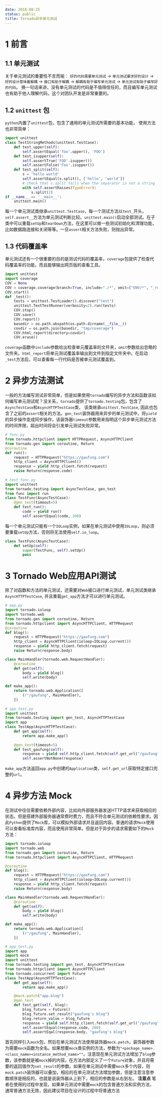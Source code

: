```yaml
---
date: 2018-08-25
status: public
title: Tornado异步单元测试
---
```


# 1 前言
## 1.1 单元测试
关于单元测试的重要性不言而喻： `好的代码需要单元测试` -> `单元测试要求好的设计` -> `好的设计意味着解耦` -> `接口有助于解耦` -> `解耦有助于编写单元测试` -> `单元测试有助于编写好的代码`。
换一句话来讲，没有单元测试的代码是不值得信任的，而且编写单元测试也有助于他人理解代码，这个对团队开发是非常重要的。
## 1.2 `unittest` 包
`python`内置了`unittest`包，包含了通用的单元测试所需要的基本功能， 使用方法也非常简单：
```python
import unittest
class TestStringMethods(unittest.TestCase):
    def test_upper(self):
        self.assertEqual('foo'.upper(), 'FOO')
    def test_isupper(self):
        self.assertTrue('FOO'.isupper())
        self.assertFalse('Foo'.isupper())
    def test_split(self):
        s = 'hello world'
        self.assertEqual(s.split(), ['hello', 'world'])
        # check that s.split fails when the separator is not a string
        with self.assertRaises(TypeError):
            s.split(2)
if __name__ == '__main__':
    unittest.main()
```
每一个单元测试类继承`unittest.TestCase`，每一个测试方法以`test_`开头，`self.assert__`方法为单元测试判断比较。`unittest.main()`启动全部测试。在子类中可以重载`setUp`和`tearDown`方法，在这里可以做一些测试初始化和清理功能，比如数据路连接和关闭等等。一旦`assert`相关方法失败，则抛出异常。
## 1.3 代码覆盖率
单元测试还有一个很重要的目的是测试代码的覆盖率，`coverage`包提供了检查代码覆盖率的功能，而且能够输出网页版的查看工具。
```python
import unittest
import coverage
COV = None
COV = coverage.coverage(branch=True, include="./*", omit=["ENV/*", "_run.py", "test/*", "pep8/*", "*/__init__.py"])
COV.start()
def _test():
    tests = unittest.TestLoader().discover("test")
    unittest.TextTestRunner(verbosity=2).run(tests)
    COV.stop()
    COV.save()
    COV.report()
    basedir = os.path.abspath(os.path.dirname(__file__))
    covdir = os.path.join(basedir, "tmp/coverage")
    COV.html_report(directory=covdir)
    COV.erase()
```
`coverage`函数中`include`参数给出检查单元覆盖率的文件夹，`omit`参数给出忽略的文件夹。`html_report`将单元测试覆盖率输出到文件到指定文件夹中。在启动`_test`方法后，可以查看每一行代码是否被单元测试覆盖到。
# 2 异步方法测试
一般的方法编写测试非常简单，但是如果使用`tornado`编写的异步方法和函数该如何编写单元测试呢？没关系，`tornado`提供了`tornado.testing`包，包含了`AsyncTestCase`和`AsyncHTTPTestCase`类， 该类继承`unittest.TestCase`, 因此也包含了之前的`assert`相关的方法。`gen_test`装饰器用来异步的单元测试中，将`yield`的异步操作变成同步操作，该装饰器`timeout`参数用来指明这个异步单元测试方法的时间界限，超出时间将会引发单元测试失败异常。
```python
# func.py
from tornado.httpclient import HTTPRequest, AsyncHTTPClient
from tornado.gen import coroutine, Return
@coroutine
def run():
    request = HTTPRequest("https://gaufung.com")
    http_client = AsyncHTTPClient()
    response = yield http_client.fetch(request)
    raise Return(response.code)
    
# test_func.py
import unittest
from tornado.testing import AsyncTestCase, gen_test
from func import run
class TestFunc(AsyncTestCase):
    @gen_test(timeout=5)
    def test_run():
        code = yield run()
        self.assertEqual(code, 200)
```
每一个单元测试只能有一个`IOLoop`实例，如果在单元测试中使用`IOLoop`，则必须要重载`setUp`方法，否则将无法使用`self.io_loop`。
```python
class TestFunc(AsyncTestCase):
    def setUp(self):
        super(TestFunc, self).setUp()
        pass
```
# 3 Tornado Web应用API测试
除了对函数和方法的单元测试，还需要对`Web`接口进行单元测试，单元测试类继承`AsyncHTTPTestCase`, 并且重载`get_app`方法才可以进行单元测试。
```python
# app.py
import tornado.ioloop
import tornado.web
from tornado.gen import coroutine, Return
from tornado.httpclient import AsyncHTTPClient, HTTPRequest
@coroutine
def blog():
    request = HTTPRequest("https://gaufung.com")
    http_client = AsyncHTTPClient(ioloop=IOLoop.current())
    response = yield http_client.fetch(request)
    raise Return(response.body)

class MainHandler(tornado.web.RequestHandler):
    @coroutine
    def get(self):
        body = yield blog()
        self.write(body)

def make_app():
    return tornado.web.Application([
        (r"/gaufung", MainHandler),
    ])
    
# app_test.py
import unittest
from tornado.testing import gen_test, AsyncHTTPTestCase
import app
class TestApp(AsyncHTTPTestCase):
    def get_app(self):
        return app.make_app()
    
    @gen_test(timeout=5)
    def test_gaufung(self):
        response = yield self.http_client.fetch(self.get_url("/gaufung"))
        self.assertNotNone(response)
```
`make_app`方法返回`app.py`中创建的`Application`类，`self.get_url`获取特定接口完整的`url`。

# 4 异步方法 Mock
在测试中往往需要依赖外部内容，比如向外部服务器发送HTTP请求来获取相应的状态。但是搭建外部服务器通常费时费力，而且不符合单元测试的依赖性要求。因此`Python`提供了`Mock`库，可以模拟外部请求并且返回内容。普通的请求`Mock`使用可以查看标准库内容，而且使用非常简单。但是对于异步的请求需要如下的`Mock`方法：
```python
import tornado.ioloop
import tornado.web
from tornado.gen import coroutine, Return
from tornado.httpclient import AsyncHTTPClient, HTTPRequest

@coroutine
def blog():
    request = HTTPRequest("https://gaufung.com")
    http_client = AsyncHTTPClient(ioloop=IOLoop.current())
    response = yield http_client.fetch(request)
    raise Return(response.body)

class MainHandler(tornado.web.RequestHandler):
    @coroutine
    def get(self):
        body = yield blog()
        self.write(body)

def make_app():
    return tornado.web.Application([
        (r"/gaufung", MainHandler),
    ])

# app_test.py
import app
import mock
import unittest
from tornado.testing import gen_test, AsyncHTTPTestCase
from tornado.httpclient import AsyncHTTPClient
from tornado.concurrent import Future
class TestApp(AsyncHTTPTestCase):
    def get_app(self):
        return app.make_app()

    @mock.patch("app.blog")
    @gen_test
    def test_get(self, blog):
        blog_future = Future()
        blog_future.set_result("gaufung's blog")
        blog.return_value = blog_future
        response = yield self.http_client.fetch(self.get_url("/gaufung")
        self.assertEqual(response.code, 200)
        self.assertEqal(response.body, "gaufung's blog")
```
首先同样引入`mock`包，然后在单元测试方法使用装饰器`mock.patch`，装饰器参数为需要`mock`函数为全名。如果想要`mock`类实例的方法，参数为`"<package_name>.<class_name><instance_method_name>""`。注意现在单元测试方法增加了`blog`参数，该参数就是被`mock`掉的内容。在方法内部定义了一个`Future`对象，并且将需要的返回值作为`set_result`的参数。如果在单元测试中需要`mock`多个内容，则`mock.patch`装饰器可以叠加，相应的在单元测试方法增加参数，但是注意注意参数顺序是相反的，也就是说装饰器从上到下，相应的参数是从右到左。
**注意点**
笔者在使用的过程中发现，如果单元测试中需要`mock`的包含普通方法和实例方法，通常普通方法无效，因此建议项目在设计的过程中将普通方法